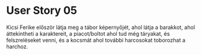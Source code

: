 # User Story 05

Kicsi Ferike először látja meg a tábor képernyőjét, ahol látja a barakkot, ahol áttekintheti a karaktereit, a piacot/boltot ahol tud még táryakat, és felszreléseket venni, és a kocsmát ahol további harcosokat toborozhat a harchoz.

